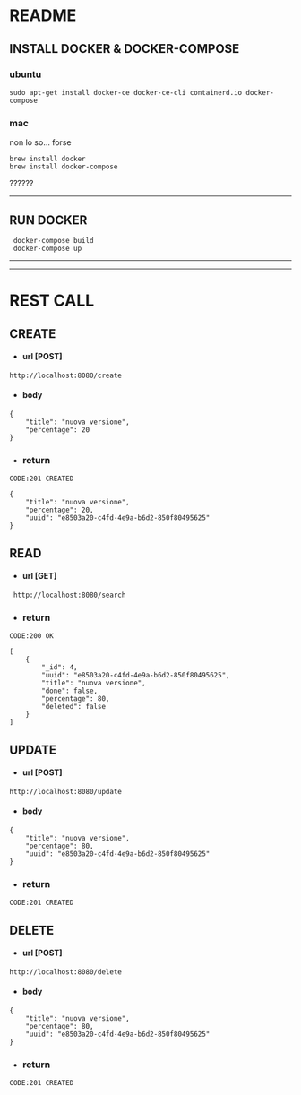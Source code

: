 # README
 ## INSTALL DOCKER & DOCKER-COMPOSE

 ### **ubuntu**
```
sudo apt-get install docker-ce docker-ce-cli containerd.io docker-compose
``` 

### **mac**
non lo so... forse
```
brew install docker
brew install docker-compose
```
??????

---
 
 ## RUN DOCKER
```
 docker-compose build
 docker-compose up
``` 
---
---

# REST CALL

 ## CREATE

- #### **url** [POST]
```
http://localhost:8080/create
``` 
- #### **body**
```
{
	"title": "nuova versione",
	"percentage": 20
}
```
- ### **return**
```
CODE:201 CREATED
``` 

``` 
{
    "title": "nuova versione",
    "percentage": 20,
    "uuid": "e8503a20-c4fd-4e9a-b6d2-850f80495625"
}
``` 
## READ

-  #### **url** [GET]
```
 http://localhost:8080/search

```

- ### **return**
```
CODE:200 OK
```

```
[
    {
        "_id": 4,
        "uuid": "e8503a20-c4fd-4e9a-b6d2-850f80495625",
        "title": "nuova versione",
        "done": false,
        "percentage": 80,
        "deleted": false
    }
]
``` 

 ## UPDATE

- #### **url** [POST]
```
http://localhost:8080/update
```

- #### **body**
```
{
    "title": "nuova versione",
    "percentage": 80,
    "uuid": "e8503a20-c4fd-4e9a-b6d2-850f80495625"
}

```
- ### **return**
```
CODE:201 CREATED
``` 
 ## DELETE

- #### **url** [POST]
```
http://localhost:8080/delete
```

- #### **body**
```
{
    "title": "nuova versione",
    "percentage": 80,
    "uuid": "e8503a20-c4fd-4e9a-b6d2-850f80495625"
}

```
- ### **return**
```
CODE:201 CREATED
``` 
